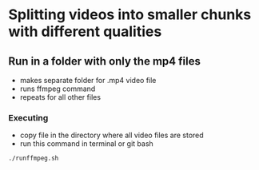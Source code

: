 # Splitting videos into smaller chunks with different qualities

## Run in a folder with only the mp4 files

- makes separate folder for .mp4 video file
- runs ffmpeg command
- repeats for all other files

### Executing

- copy file in the directory where all video files are stored
- run this command in terminal or git bash

```
./runffmpeg.sh
```
